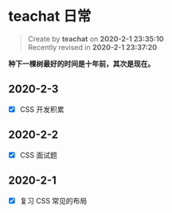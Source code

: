 # teachat 日常

> Create by **teachat** on **2020-2-1 23:35:10**  
> Recently revised in **2020-2-1 23:37:20**

**种下一棵树最好的时间是十年前，其次是现在。**

## 2020-2-3

- [x] CSS 开发积累
  
## 2020-2-2

- [x] CSS 面试题
  
## 2020-2-1

- [x] 复习 CSS 常见的布局

